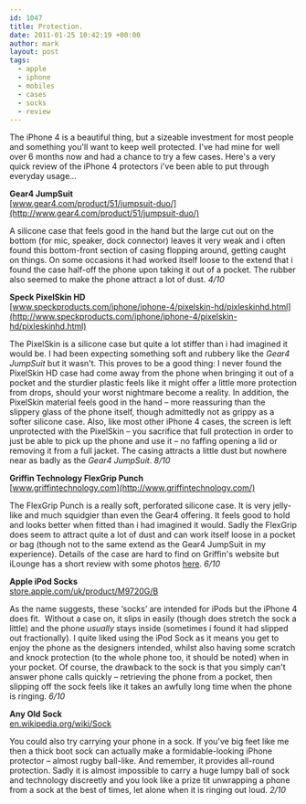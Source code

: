 ```yaml
---
id: 1047
title: Protection.
date: 2011-01-25 10:42:19 +00:00
author: mark
layout: post
tags:
  - apple
  - iphone
  - mobiles
  - cases
  - socks
  - review
---
```

The iPhone 4 is a beautiful thing, but a sizeable investment for most people and something you'll want to keep well protected. I've had mine for well over 6 months now and had a chance to try a few cases. Here's a very quick review of the iPhone 4 protectors i've been able to put through everyday usage&#8230;

**Gear4 JumpSuit**  
[www.gear4.com/product/51/jumpsuit-duo/](http://www.gear4.com/product/51/jumpsuit-duo/)

A silicone case that feels good in the hand but the large cut out on the bottom (for mic, speaker, dock connector) leaves it very weak and i often found this bottom-front section of casing flopping around, getting caught on things. On some occasions it had worked itself loose to the extend that i found the case half-off the phone upon taking it out of a pocket. The rubber also seemed to make the phone attract a lot of dust. _4/10_

**Speck PixelSkin HD**  
[www.speckproducts.com/iphone/iphone-4/pixelskin-hd/pixleskinhd.html](http://www.speckproducts.com/iphone/iphone-4/pixelskin-hd/pixleskinhd.html)

The PixelSkin is a silicone case but quite a lot stiffer than i had imagined it would be. I had been expecting something soft and rubbery like the _Gear4 JumpSuit_ but it wasn't. This proves to be a good thing: I never found the PixelSkin HD case had come away from the phone when bringing it out of a pocket and the sturdier plastic feels like it might offer a little more protection from drops, should your worst nightmare become a reality. In addition, the PixelSkin material feels good in the hand &#8211; more reassuring than the slippery glass of the phone itself, though admittedly not as grippy as a softer silicone case. Also, like most other iPhone 4 cases, the screen is left unprotected with the PixelSkin &#8211; you sacrifice that full protection in order to just be able to pick up the phone and use it &#8211; no faffing opening a lid or removing it from a full jacket. The casing attracts a little dust but nowhere near as badly as the _Gear4 JumpSuit_. _8/10_

**Griffin Technology FlexGrip Punch**  
[www.griffintechnology.com](http://www.griffintechnology.com/)

The FlexGrip Punch is a really soft, perforated silicone case. It is very jelly-like and much squidgier than even the Gear4 offering. It feels good to hold and looks better when fitted than i had imagined it would. Sadly the FlexGrip does seem to attract quite a lot of dust and can work itself loose in a pocket or bag (though not to the same extend as the Gear4 JumpSuit in my experience). Details of the case are hard to find on Griffin's website but iLounge has a short review with some photos [here](http://www.ilounge.com/index.php/reviews/entry/griffin-perforated-silicone-case-flexgrip-punch-for-iphone-4/). _6/10_

**Apple iPod Socks**  
[store.apple.com/uk/product/M9720G/B](http://store.apple.com/uk/product/M9720G/B)

As the name suggests, these &#8216;socks&#8217; are intended for iPods but the iPhone 4 does fit.  Without a case on, it slips in easily (though does stretch the sock a little) and the phone _usually_ stays inside (sometimes i found it had slipped out fractionally). I quite liked using the iPod Sock as it means you get to enjoy the phone as the designers intended, whilst also having some scratch and knock protection (to the whole phone too, it should be noted) when in your pocket. Of course, the drawback to the sock is that you simply can't answer phone calls quickly &#8211; retrieving the phone from a pocket, then slipping off the sock feels like it takes an awfully long time when the phone is ringing. _6/10_

**Any Old Sock**  
[en.wikipedia.org/wiki/Sock](http://en.wikipedia.org/wiki/Sock)

You could also try carrying your phone in a sock. If you've big feet like me then a thick boot sock can actually make a formidable-looking iPhone protector &#8211; almost rugby ball-like. And remember, it provides all-round protection. Sadly it is almost impossible to carry a huge lumpy ball of sock and technology discreetly and you look like a prize tit unwrapping a phone from a sock at the best of times, let alone when it is ringing out loud. _2/10_

